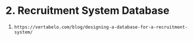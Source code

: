 # 2. Recruitment System Database

  1. `https://vertabelo.com/blog/designing-a-database-for-a-recruitment-system/`
